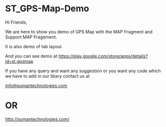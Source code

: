 # ST_GPS-Map-Demo

Hi Friends,

We are here to show you demo of GPS Map with the MAP Fragment and Support MAP Fragement.

It is also demo of tab layout.


And you can see demo at
https://play.google.com/store/apps/details?id=st.gpsmap


If you have any query and want any suggestion or you want any code 
which we have to add in our libary contact us at 

info@sumantechnologies.com

# OR

http://sumantechnologies.com/


